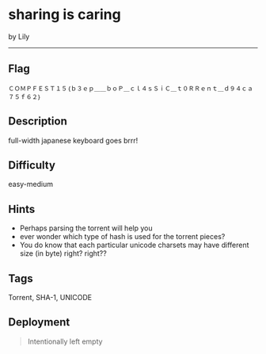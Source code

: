 # sharing is caring

by Lily

---

## Flag

```
ＣＯＭＰＦＥＳＴ１５｛ｂ３ｅｐ＿＿ｂｏＰ＿ｃｌ４ｓＳｉＣ＿ｔ０ＲＲｅｎｔ＿ｄ９４ｃａ７５ｆ６２｝
```

## Description
full-width japanese keyboard goes brrr!

## Difficulty
easy-medium

## Hints
* Perhaps parsing the torrent will help you
* ever wonder which type of hash is used for the torrent pieces?
* You do know that each particular unicode charsets may have different size (in byte) right? right??

## Tags
Torrent, SHA-1, UNICODE
## Deployment
> Intentionally left empty

